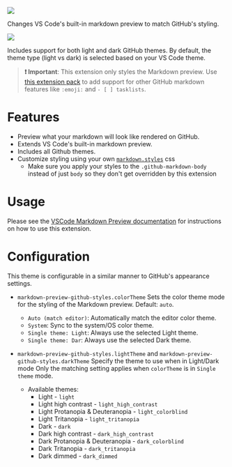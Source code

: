 [![](https://vsmarketplacebadge.apphb.com/version/bierner.markdown-preview-github-styles.svg)](https://marketplace.visualstudio.com/items?itemName=bierner.markdown-preview-github-styles)

Changes VS Code's built-in markdown preview to match GitHub's styling.

![](https://github.com/mjbvz/vscode-github-markdown-preview-style/raw/master/docs/example.png)

Includes support for both light and dark GitHub themes. By default, the theme type (light vs dark) is selected based on your VS Code theme.

> **❗️ Important**: This extension only styles the Markdown preview. Use [this extension pack](https://marketplace.visualstudio.com/items?itemName=bierner.github-markdown-preview) to add support for other GitHub markdown features like `:emoji:` and `- [ ] tasklists`.

# Features

- Preview what your markdown will look like rendered on GitHub.
- Extends VS Code's built-in markdown preview.
- Includes all Github themes.
- Customize styling using your own [`markdown.styles`](https://code.visualstudio.com/Docs/languages/markdown#_using-your-own-css) css
  - Make sure you apply your styles to the `.github-markdown-body` instead of just `body` so they don't get overridden by this extension

# Usage

Please see the [VSCode Markdown Preview documentation](https://code.visualstudio.com/Docs/languages/markdown#_markdown-preview)
for instructions on how to use this extension.

# Configuration

This theme is configurable in a similar manner to GitHub's appearance settings.

- `markdown-preview-github-styles.colorTheme`
   Sets the color theme mode for the styling of the Markdown preview. Default: `auto`.
   - `Auto (match editor)`: Automatically match the editor color theme.
   - `System`: Sync to the system/OS color theme.
   - `Single theme: Light`: Always use the selected Light theme.
   - `Single theme: Dar`: Always use the selected Dark theme.

- `markdown-preview-github-styles.lightTheme` and `markdown-preview-github-styles.darkTheme`
   Specify the theme to use when in Light/Dark mode
   Only the matching setting applies when `colorTheme` is in `Single theme` mode.
   - Available themes:
      - Light - `light`
      - Light high contrast - `light_high_contrast`
      - Light Protanopia & Deuteranopia - `light_colorblind`
      - Light Tritanopia - `light_tritanopia`
      - Dark - `dark`
      - Dark high contrast - `dark_high_contrast`
      - Dark Protanopia & Deuteranopia - `dark_colorblind`
      - Dark Tritanopia - `dark_tritanopia`
      - Dark dimmed - `dark_dimmed`
